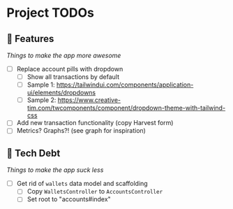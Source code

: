 # Project TODOs

## 💎 **Features**
*Things to make the app more awesome*

- [ ] Replace account pills with dropdown
  - [ ] Show all transactions by default
  - [ ] Sample 1: https://tailwindui.com/components/application-ui/elements/dropdowns
  - [ ] Sample 2: https://www.creative-tim.com/twcomponents/component/dropdown-theme-with-tailwind-css
- [ ] Add new transaction functionality (copy Harvest form)
- [ ] Metrics? Graphs?! (see graph for inspiration)

## 🚧 **Tech Debt**
*Things to make the app suck less*

- [ ] Get rid of `wallets` data model and scaffolding
  - [ ] Copy `WalletsController` to `AccountsController`
  - [ ] Set root to "accounts#index"
